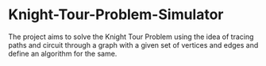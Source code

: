 # Knight-Tour-Problem-Simulator
The project aims to solve the Knight Tour Problem using the idea of tracing paths and circuit through a graph with a given set of vertices and edges and define an algorithm for the same.
